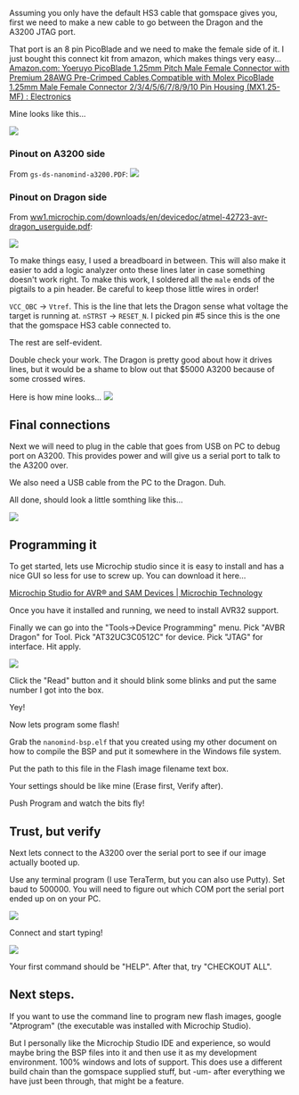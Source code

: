
Assuming you only have the default HS3 cable that gomspace gives you, first we need to make a new cable to go between the Dragon and the A3200 JTAG port.

That port is an 8 pin PicoBlade and we need to make the female side of it. I just bought this connect kit from amazon, which makes things very easy...
[Amazon.com: Yoeruyo PicoBlade 1.25mm Pitch Male Female Connector with Premium 28AWG Pre-Crimped Cables,Compatible with Molex PicoBlade 1.25mm Male Female Connector 2/3/4/5/6/7/8/9/10 Pin Housing (MX1.25-MF) : Electronics](https://amzn.to/4kCVaVW)

Mine looks like this...

![](Picoblade%20jtag%20connector.png)

### Pinout on A3200 side

From `gs-ds-nanomind-a3200.PDF`:
![](programming%20gomspace%20A3200%20with%20an%20AVR%20Dragon%20under%20Windows.png)

### Pinout on Dragon side

From [ww1.microchip.com/downloads/en/devicedoc/atmel-42723-avr-dragon\_userguide.pdf](https://ww1.microchip.com/downloads/en/devicedoc/atmel-42723-avr-dragon_userguide.pdf):

![](avr%20DRAGON%20JTAG%20PINOUT.png)

To make things easy, I used a breadboard in between. This will also make it easier to add a logic analyzer onto these lines later in case something doesn't work right. To make this work, I soldered all the `male` ends of the pigtails to a pin header. Be careful to keep those little wires in order!

`VCC_OBC` -> `Vtref`. This is the line that lets the Dragon sense what voltage the target is running at. 
`nSTRST` -> `RESET_N`. I picked pin #5 since this is the one that the gomspace HS3 cable connected to.

The rest are self-evident.

Double check your work. The Dragon is pretty good about how it drives lines, but it would be a shame to blow out that $5000 A3200 because of some crossed wires. 

Here is how mine looks...
![](dragon%20to%20a3200.png)


## Final connections

Next we will need to plug in the cable that goes from USB on PC to debug port on A3200. This provides power and will give us a serial port to talk to the A3200 over. 

We also need a USB cable from the PC to the Dragon. Duh.

All done, should look a little somthing like this...

![](full%20setup.png)

## Programming it

To get started, lets use Microchip studio since it is easy to install and has a nice GUI so less for use to screw up. You can download it here...

[Microchip Studio for AVR® and SAM Devices \| Microchip Technology](https://www.microchip.com/en-us/tools-resources/develop/microchip-studio)

Once you have it installed and running, we need to install AVR32 support. 


Finally we can go into the "Tools->Device Programming" menu. 
Pick "AVBR Dragon" for Tool.
Pick "AT32UC3C0512C" for device.
Pick "JTAG" for interface. 
Hit apply. 

![](device%20programming%20window.png)

Click the "Read" button and it should blink some blinks and put the same number I got into the box. 

Yey!

Now lets program some flash!

Grab the `nanomind-bsp.elf` that you created using my other document on how to compile the BSP and put it somewhere in the Windows file system.

Put the path to this file in the Flash image filename text box.

Your settings should be like mine (Erase first, Verify after).

Push Program and watch the bits fly!

## Trust, but verify

Next lets connect to the A3200 over the serial port to see if our image  actually booted up.

Use any terminal program (I use TeraTerm, but you can also use Putty). Set baud to 500000. You will need to figure out which COM port the serial port ended up on on your PC. 

![](COM%20settings.png)


Connect and start typing!

![](a3200%20debug%20console%20bring%20up.png)

Your first command should be "HELP".
After that, try "CHECKOUT ALL".

## Next steps.

If you want to use the command line to program new flash images, google "Atprogram" (the executable was installed with Microchip Studio).

But I personally like the Microchip Studio IDE and experience, so would maybe bring the BSP files into it and then use it as my development environment. 100% windows and lots of support. This does use a different build chain than the gomspace supplied stuff, but -um- after everything we have just been through, that might be a feature. 
